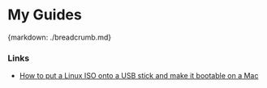 # My Guides
{markdown: ./breadcrumb.md}

### Links

* [How to put a Linux ISO onto a USB stick and make it bootable on a Mac](https://linuxnewbieguide.org/how-to-put-a-linux-iso-onto-a-usb-stick-and-make-it-bootable-on-a-mac/)
